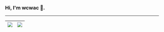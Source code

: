 ### Hi, I'm wcwac 🚀.
 
---------------------------------------------------------------------------------------------------------------------------------------------------------------------------------

| <img align="center" src="https://github-readme-stats.vercel.app/api?username=wcwac&show_icons=true&include_all_commits=true&theme=buefy&hide_border=true"/>| <img align="center" src="https://github-readme-stats.vercel.app/api/top-langs/?username=wcwac&layout=compact&theme=buefy&hide_border=true" /> |
| ------------- | ------------- |
